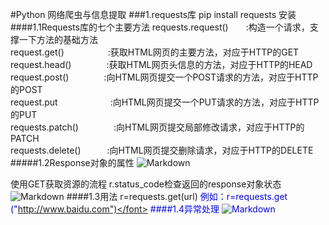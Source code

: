 #Python 网络爬虫与信息提取
###1.requests库
pip install requests 安装
####1.1Requests库的七个主要方法
requests.request()　　:构造一个请求，支撑一下方法的基础方法    
request.get()　　　　　:获取HTML网页的主要方法，对应于HTTP的GET    
request.head()　　　　:获取HTML网页头信息的方法，对应于HTTP的HEAD   
request.post()　　　　:向HTML网页提交一个POST请求的方法，对应于HTTP的POST    
request.put　　　　　　:向HTML网页提交一个PUT请求的方法，对应于HTTP的PUT   
requests.patch()　　　　:向HTML网页提交局部修改请求，对应于HTTP的PATCH     
requests.delete()　　　:向HTML网页提交删除请求，对应于HTTP的DELETE
#####1.2Response对象的属性
![Markdown](http://p1.bqimg.com/1949/1dcf1184387f4f3f.png)   

使用GET获取资源的流程
r.status_code检查返回的response对象状态       
![Markdown](http://p1.bqimg.com/1949/93bec916b9c24641.png)
####1.3用法
r=requests.get(url) <font color="blue">例如：r=requests.get ("http://www.baidu.com")</font>
####1.4异常处理
![Markdown](http://p1.bqimg.com/1949/4155714d8d7a5d87.png)